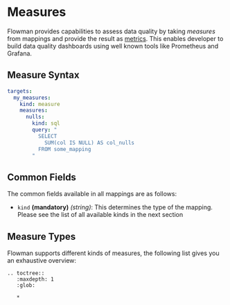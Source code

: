 # Measures

Flowman provides capabilities to assess data quality by taking *measures* from mappings and provide the result as
[metrics](../../cookbook/execution-metrics.md). This enables developer to build data quality dashboards using well known tools
like Prometheus and Grafana.


## Measure Syntax

```yaml
targets:
  my_measures:
    kind: measure
    measures:
      nulls:
        kind: sql
        query: "
          SELECT 
            SUM(col IS NULL) AS col_nulls
          FROM some_mapping
        "
```


## Common Fields

The common fields available in all mappings are as follows:

* `kind` **(mandatory)** *(string)*: This determines the type of the mapping. Please see the list of all available kinds
in the next section



## Measure Types

Flowman supports different kinds of measures, the following list gives you an exhaustive overview:

```eval_rst
.. toctree::
   :maxdepth: 1
   :glob:

   *
```
